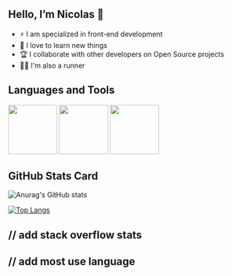 Hello, I’m Nicolas 👋 
---

- ⚡ I am specialized in front-end development 
- 🌱 I love to learn new things
- 🏆 I collaborate with other developers on Open Source projects
- 🏃‍♂️ I'm also a runner

Languages and Tools
--

<img src="https://user-images.githubusercontent.com/90917212/188749562-56aa4951-1371-4410-9f98-568dfd97cb0e.png" width="100" height="100"/>   <img src="https://user-images.githubusercontent.com/90917212/188749476-1f822e6f-4706-4404-b81a-b0fe5d3c03e3.png" width="100" height="100" />    <img src="https://user-images.githubusercontent.com/90917212/188749619-2c6e5787-c1c4-4968-bd19-9f69283b90c6.png" width="100" height="100" />


GitHub Stats Card
--
![Anurag's GitHub stats](https://github-readme-stats.vercel.app/api?username=n-tardieu&hide_rank=true&show_icons=true)

[![Top Langs](https://github-readme-stats.vercel.app/api/top-langs/?username=n-tardieu&layout=Compact)](https://github.com/anuraghazra/github-readme-stats)


// add stack overflow stats
--
// add most use language
--
